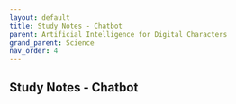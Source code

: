 ```yaml
---
layout: default
title: Study Notes - Chatbot
parent: Artificial Intelligence for Digital Characters
grand_parent: Science
nav_order: 4
---
```


## Study Notes - Chatbot

